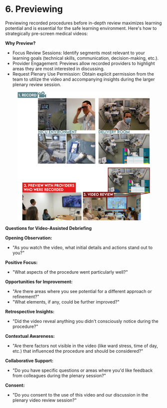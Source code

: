 # 6. Previewing

Previewing recorded procedures before in-depth review maximizes learning potential and is essential for the safe learning environment. Here's how to strategically pre-screen medical videos:

**Why Preview?**

* Focus Review Sessions: Identify segments most relevant to your learning goals (technical skills, communication, decision-making, etc.).
* Provider Engagement: Previews allow recorded providers to highlight areas they are most interested in discussing.
* Request Plenary Use Permission: Obtain explicit permission from the team to utilize the video and accompanying insights during the larger plenary review session.

<figure><img src="../.gitbook/assets/Visualizatie sfeer neoflix.png" alt=""><figcaption></figcaption></figure>

**Questions for Video-Assisted Debriefing**

**Opening Observation:**

* "As you watch the video, what initial details and actions stand out to you?"

**Positive Focus:**

* "What aspects of the procedure went particularly well?"

**Opportunities for Improvement:**

* "Are there areas where you see potential for a different approach or refinement?"
* "What elements, if any, could be further improved?"

**Retrospective Insights:**

* "Did the video reveal anything you didn't consciously notice during the procedure?"

**Contextual Awareness:**

* "Are there factors not visible in the video (like ward stress, time of day, etc.) that influenced the procedure and should be considered?"

**Collaborative Support:**

* "Do you have specific questions or areas where you'd like feedback from colleagues during the plenary session?"

**Consent:**

* "Do you consent to the use of this video and our discussion in the plenary video review session?"

